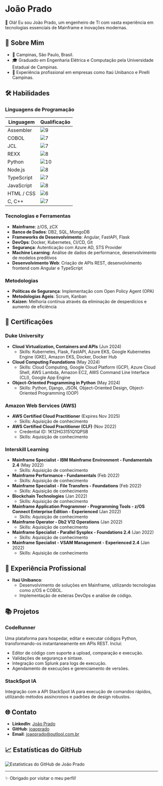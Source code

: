 # João Prado

👋 Olá! Eu sou João Prado, um engenheiro de TI com vasta experiência em tecnologias essenciais de Mainframe e inovações modernas.

## 🚀 Sobre Mim

- 📍 Campinas, São Paulo, Brasil.
- 🎓 Graduado em Engenharia Elétrica e Computação pela Universidade Estadual de Campinas.
- 💼 Experiência profissional em empresas como Itaú Unibanco e Pirelli Campinas.

## 🛠 Habilidades

### Linguagens de Programação

| Linguagem     | Qualificação  |
| ------------- | ------------- |
| Assembler     | ![9](https://progress-bar.dev/90) |
| COBOL         | ![7](https://progress-bar.dev/90) |
| JCL           | ![7](https://progress-bar.dev/90) |
| REXX          | ![8](https://progress-bar.dev/90) |
| Python        | ![10](https://progress-bar.dev/90) |
| Node.js       | ![8](https://progress-bar.dev/80) |
| TypeScript    | ![7](https://progress-bar.dev/80) |
| JavaScript    | ![8](https://progress-bar.dev/80) |
| HTML / CSS    | ![6](https://progress-bar.dev/80) |
| C, C++        | ![7](https://progress-bar.dev/80) |


### Tecnologias e Ferramentas
- **Mainframe**: z/OS, zCX
- **Banco de Dados**: DB2, SQL, MongoDB
- **Frameworks de Desenvolvimento**: Angular, FastAPI, Flask
- **DevOps**: Docker, Kubernetes, CI/CD, Git
- **Segurança**: Autenticação com Azure AD, STS Provider
- **Machine Learning**: Análise de dados de performance, desenvolvimento de modelos preditivos
- **Desenvolvimento Web**: Criação de APIs REST, desenvolvimento frontend com Angular e TypeScript

### Metodologias
- **Políticas de Segurança**: Implementação com Open Policy Agent (OPA)
- **Metodologias Ágeis**: Scrum, Kanban
- **Kaizen**: Melhoria contínua através da eliminação de desperdícios e aumento de eficiência

## 🏅 Certificações

### Duke University
- **Cloud Virtualization, Containers and APIs** (Jun 2024)
  - Skills: Kubernetes, Flask, FastAPI, Azure EKS, Google Kubernetes Engine (GKE), Amazon EKS, Docker, Docker Hub
- **Cloud Computing Foundations** (May 2024)
  - Skills: Cloud Computing, Google Cloud Platform (GCP), Azure Cloud Shell, AWS Lambda, Amazon EC2, AWS Command Line Interface (CLI), Google App Engine
- **Object-Oriented Programming in Python** (May 2024)
  - Skills: Python, Django, JSON, Object-Oriented Design, Object-Oriented Programming (OOP)

### Amazon Web Services (AWS)
- **AWS Certified Cloud Practitioner** (Expires Nov 2025)
  - Skills: Aquisição de conhecimento
- **AWS Certified Cloud Practitioner (CLF)** (Nov 2022)
  - Credential ID: 1K12HG3151Q1QPSB
  - Skills: Aquisição de conhecimento

### Interskill Learning
- **Mainframe Specialist - IBM Mainframe Environment - Fundamentals 2.4** (May 2022)
  - Skills: Aquisição de conhecimento
- **Mainframe Performance - Fundamentals** (Feb 2022)
  - Skills: Aquisição de conhecimento
- **Mainframe Specialist - File Transfers - Foundations** (Feb 2022)
  - Skills: Aquisição de conhecimento
- **Blockchain Technologies** (Jan 2022)
  - Skills: Aquisição de conhecimento
- **Mainframe Application Programmer - Programming Tools - z/OS Connect Enterprise Edition - Experienced** (Jan 2022)
  - Skills: Aquisição de conhecimento
- **Mainframe Operator - Db2 V12 Operations** (Jan 2022)
  - Skills: Aquisição de conhecimento
- **Mainframe Specialist - Parallel Sysplex - Foundations 2.4** (Jan 2022)
  - Skills: Aquisição de conhecimento
- **Mainframe Specialist - VSAM Management - Experienced 2.4** (Jan 2022)
  - Skills: Aquisição de conhecimento

## 🏢 Experiência Profissional

- **Itaú Unibanco**:
  - Desenvolvimento de soluções em Mainframe, utilizando tecnologias como z/OS e COBOL.
  - Implementação de esteiras DevOps e análise de código.


## 📚 Projetos

### CodeRunner
Uma plataforma para hospedar, editar e executar códigos Python, transformando-os instantaneamente em APIs REST. Inclui:
- Editor de código com suporte a upload, comparação e execução.
- Validações de segurança e sintaxe.
- Integração com Splunk para logs de execução.
- Agendamento de execuções e gerenciamento de versões.

### StackSpot IA
Integração com a API StackSpot IA para execução de comandos rápidos, utilizando métodos assíncronos e padrões de design robustos.


## 🌐 Contato

- **LinkedIn**: [João Prado](https://www.linkedin.com/in/joaoprado/)
- **GitHub**: [joaoprado](https://github.com/joaoprado96)
- **Email**: joaoprado@outlool.com.br

## 📈 Estatísticas do GitHub

![Estatísticas do GitHub de João Prado](https://github-readme-stats.vercel.app/api?username=joaoprado96&show_icons=true&theme=radical)

---

✨ Obrigado por visitar o meu perfil!